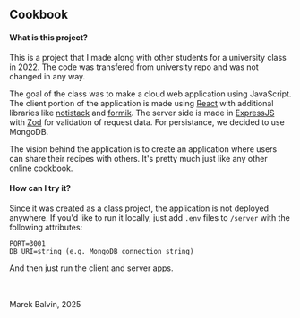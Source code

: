 ## Cookbook
#### What is this project?
This is a project that I made along with other students for a university class in 2022. The code was transfered from university repo and was not changed in any way. 

The goal of the class was to make a cloud web application using JavaScript. The client portion of the application is made using [React](https://react.dev/) with additional libraries like [notistack](https://notistack.com/) and [formik](https://formik.org/). The server side is made in [ExpressJS](https://expressjs.com/) with [Zod](https://zod.dev/) for validation of request data. For persistance, we decided to use MongoDB.

The vision behind the application is to create an application where users can share their recipes with others. It's pretty much just like any other online cookbook.

#### How can I try it?
Since it was created as a class project, the application is not deployed anywhere. If you'd like to run it locally, just add `.env` files to `/server` with the following attributes:

```
PORT=3001
DB_URI=string (e.g. MongoDB connection string)
```

And then just run the client and server apps.


<br />
<br />
Marek Balvin, 2025
